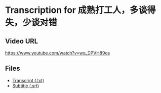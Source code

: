 # Transcription for 成熟打工人，多谈得失，少谈对错
## Video URL
https://www.youtube.com/watch?v=wo_DPVH89os
 
## Files
- [Transcript (.txt)](./transcript.txt)
- [Subtitle (.srt)](./transcript.srt)

